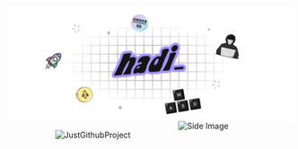 ![banner](banner.png)
<img src="https://github.com/sciencepal/sciencepal/blob/master/assets/life_balance.gif" alt="Side Image" align="right" width="200" height="auto" />


<p align="center">
  <img align="center" src="https://github-readme-streak-stats.herokuapp.com/?user=JustGithubProject&theme=redical&hide_border=true" alt="JustGithubProject" />
</p>






